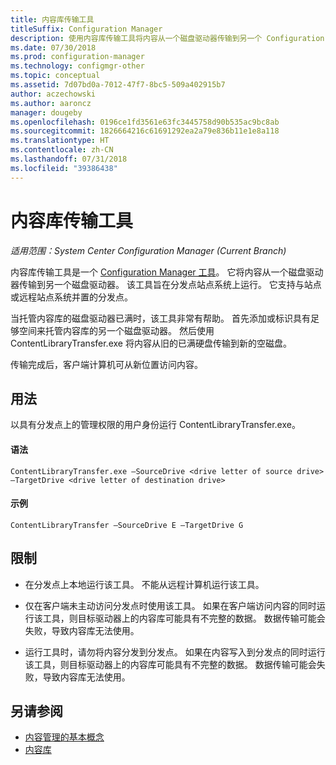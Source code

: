 ```yaml
---
title: 内容库传输工具
titleSuffix: Configuration Manager
description: 使用内容库传输工具将内容从一个磁盘驱动器传输到另一个 Configuration Manager 分发点上。
ms.date: 07/30/2018
ms.prod: configuration-manager
ms.technology: configmgr-other
ms.topic: conceptual
ms.assetid: 7d07bd0a-7012-47f7-8bc5-509a402915b7
author: aczechowski
ms.author: aaroncz
manager: dougeby
ms.openlocfilehash: 0196ce1fd3561e63fc3445758d90b535ac9bc8ab
ms.sourcegitcommit: 1826664216c61691292ea2a79e836b11e1e8a118
ms.translationtype: HT
ms.contentlocale: zh-CN
ms.lasthandoff: 07/31/2018
ms.locfileid: "39386438"
---
```

# <a name="content-library-transfer-tool"></a>内容库传输工具

*适用范围：System Center Configuration Manager (Current Branch)*

内容库传输工具是一个 [Configuration Manager 工具](/sccm/core/support/tools)。 它将内容从一个磁盘驱动器传输到另一个磁盘驱动器。 该工具旨在分发点站点系统上运行。 它支持与站点或远程站点系统并置的分发点。  

当托管内容库的磁盘驱动器已满时，该工具非常有帮助。 首先添加或标识具有足够空间来托管内容库的另一个磁盘驱动器。 然后使用 ContentLibraryTransfer.exe 将内容从旧的已满硬盘传输到新的空磁盘。
 
传输完成后，客户端计算机可从新位置访问内容。



## <a name="usage"></a>用法 

以具有分发点上的管理权限的用户身份运行 ContentLibraryTransfer.exe。 

#### <a name="syntax"></a>语法 
`ContentLibraryTransfer.exe –SourceDrive <drive letter of source drive> –TargetDrive <drive letter of destination drive>`

#### <a name="example"></a>示例
`ContentLibraryTransfer –SourceDrive E –TargetDrive G`



## <a name="limitations"></a>限制

- 在分发点上本地运行该工具。 不能从远程计算机运行该工具。  

- 仅在客户端未主动访问分发点时使用该工具。 如果在客户端访问内容的同时运行该工具，则目标驱动器上的内容库可能具有不完整的数据。 数据传输可能会失败，导致内容库无法使用。  

- 运行工具时，请勿将内容分发到分发点。 如果在内容写入到分发点的同时运行该工具，则目标驱动器上的内容库可能具有不完整的数据。 数据传输可能会失败，导致内容库无法使用。



## <a name="see-also"></a>另请参阅

- [内容管理的基本概念](/sccm/core/plan-design/hierarchy/fundamental-concepts-for-content-management)
- [内容库](/sccm/core/plan-design/hierarchy/the-content-library)

